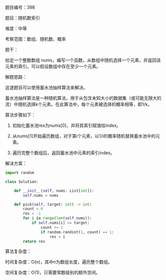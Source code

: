 题目编号：398

题目：随机数索引

难度：中等

考察范围：数组、随机数、概率

题干：

给定一个整数数组 nums，编写一个函数，从数组中随机选择一个元素，并返回该元素的索引。可以假设数组中存在至少一个元素。

解题思路：

这道题目可以使用蓄水池抽样算法来解决。

蓄水池抽样算法是一种随机算法，用于从包含未知大小的数据集（或可能无限大的流）中随机选择k个元素。在此算法中，每个元素被选择的概率相等，即1/k。

算法步骤如下：

1. 初始化蓄水池res为nums[0]，并将其索引赋值给index。

2. 从nums[1]开始遍历数组，对于第i个元素，以1/i的概率随机替换蓄水池中的元素。

3. 遍历完整个数组后，返回蓄水池中元素的索引index。

解决方案：

```python
import random

class Solution:

    def __init__(self, nums: List[int]):
        self.nums = nums

    def pick(self, target: int) -> int:
        count = 0
        res = -1
        for i in range(len(self.nums)):
            if self.nums[i] == target:
                count += 1
                if random.randint(1, count) == 1:
                    res = i
        return res
```

算法复杂度：

时间复杂度：O(n)，其中n为数组长度，遍历整个数组。

空间复杂度：O(1)，只需要常数级别的额外空间。